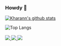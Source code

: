 ### Howdy 👋


<!--![views](https://gpvc.arturio.dev/kharann)-->


[![Kharann's github stats](https://github-readme-stats.vercel.app/api?username=kharann&count_private=true&theme=gruvbox)](https://github.com/anuraghazra/github-readme-stats)

![Top Langs](https://github-readme-stats.vercel.app/api/top-langs/?username=saxobroko&layout=compact)
 <br><br>
  <a href="https://badges.pufler.dev">
    <img src="https://badges.pufler.dev/visits/saxobroko/saxobroko?style=flat-square&color=black&logo=github">
  </a>
  <a href="https://badges.pufler.dev">
    <img src="https://badges.pufler.dev/years/saxobroko?style=flat-square&color=black&logo=github">
  </a>
  <a href="https://badges.pufler.dev">
    <img src="https://badges.pufler.dev/repos/saxobroko?style=flat-square&color=black&logo=github">
  </a>
